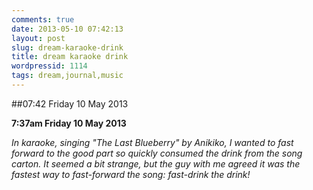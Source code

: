 ```yaml
---
comments: true
date: 2013-05-10 07:42:13
layout: post
slug: dream-karaoke-drink
title: dream karaoke drink
wordpressid: 1114
tags: dream,journal,music
---
```


##07:42 Friday 10 May 2013

**7:37am Friday 10 May 2013**

_In karaoke, singing "The Last Blueberry" by Anikiko, I wanted to fast forward to the good part so quickly consumed the drink from the song carton.  It seemed a bit strange, but the guy with me agreed it was the fastest way to fast-forward the song: fast-drink the drink!_


